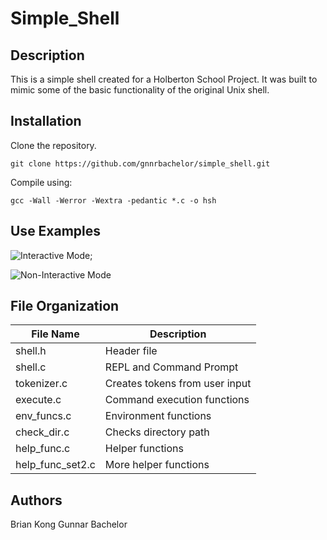 # Simple_Shell

## Description

This is a simple shell created for a Holberton School Project. It was built to mimic some of the basic functionality of the original Unix shell.

## Installation

Clone the repository.

`git clone https://github.com/gnnrbachelor/simple_shell.git`

Compile using:

`gcc -Wall -Werror -Wextra -pedantic *.c -o hsh`

## Use Examples

![Interactive Mode](https://www.dropbox.com/s/teljc1ck3fiycb6/Screen%20Shot%202021-04-12%20at%204.21.44%20PM.png?raw=1);

![Non-Interactive Mode](https://www.dropbox.com/s/aqxt0cfmfmmggx0/Screen%20Shot%202021-04-12%20at%204.24.14%20PM.png?raw=1)


## File Organization

| File Name        | Description                    |
| -----------------|--------------------------------|
| shell.h          | Header file                    |
| shell.c          | REPL and Command Prompt        |
| tokenizer.c      | Creates tokens from user input |
| execute.c        | Command execution functions    |
| env_funcs.c      | Environment functions          |
| check_dir.c      | Checks directory path          |
| help_func.c      | Helper functions               |
| help_func_set2.c | More helper functions          |



## Authors
Brian Kong
Gunnar Bachelor
